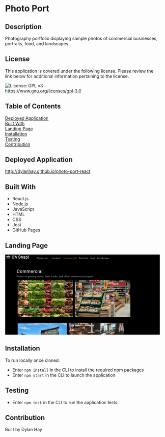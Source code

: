 # Photo Port

## Description
Photography portfolio displaying sample photos of commercial businesses, portraits, food, and landscapes.

## License  
This application is covered under the following license. Please review the link below for additional information pertaining to the license.
    
![License: GPL v3](https://img.shields.io/badge/License-GPLv3-blue.svg)  
https://www.gnu.org/licenses/gpl-3.0

## Table of Contents
[Deployed Application](#deployed-application)  
[Built With](#built-with)  
[Landing Page](#landing-page)  
[Installation](#installation)  
[Testing](#testing)  
[Contribution](#contribution) 

## Deployed Application
http://dylanhay.github.io/photo-port-react

## Built With
* React.js
* Node.js
* JavaScript
* HTML
* CSS
* Jest
* GitHub Pages

## Landing Page
![Screenshot](./src/assets/photo-port-react-land.png "Landing Page")

## Installation  
To run locally once cloned:
* Enter `npm install` in the CLI to install the required npm packages
* Enter `npm start` in the CLI to launch the application

## Testing  
* Enter `npm test` in the CLI to run the application tests

## Contribution
Built by Dylan Hay